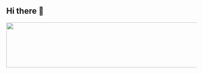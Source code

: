 ## Hi there 👋

<a href="https://www.gitanimals.org/en_US?utm_medium=image&utm_source=Elton-Werkmeister&utm_content=line">
  <img
    src="https://render.gitanimals.org/lines/Elton-Werkmeister"?
    width="600"
    height="120"
  />
</a>
  
